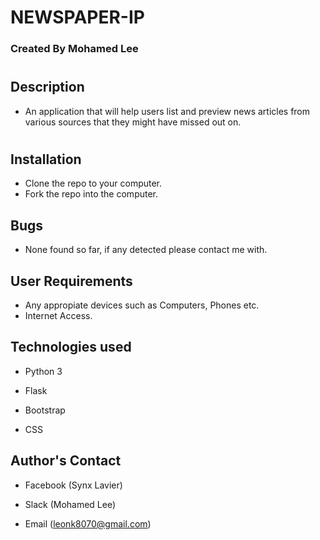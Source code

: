 # NEWSPAPER-IP

### Created By Mohamed Lee

#

## Description

* An application that will help users list and preview news articles from various sources that they might have missed out on.  

#


## Installation

* Clone the repo to your computer.
* Fork the repo into the computer.

## Bugs
* None found so far, if any detected please contact me with.


## User Requirements

* Any appropiate devices such as Computers, Phones etc.
* Internet Access.



## Technologies used

* Python 3

* Flask

* Bootstrap

* CSS 


## Author's Contact

* Facebook (Synx Lavier)

* Slack (Mohamed Lee)

* Email (leonk8070@gmail.com)
